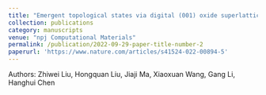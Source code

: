 ```yaml
---
title: "Emergent topological states via digital (001) oxide superlattices"
collection: publications
category: manuscripts
venue: "npj Computational Materials"
permalink: /publication/2022-09-29-paper-title-number-2
paperurl: 'https://www.nature.com/articles/s41524-022-00894-5'
---
```

Authors: Zhiwei Liu, Hongquan Liu, Jiaji Ma, Xiaoxuan Wang, Gang Li, Hanghui Chen
